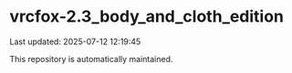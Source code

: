 # vrcfox-2.3_body_and_cloth_edition

Last updated: 2025-07-12 12:19:45

This repository is automatically maintained.
